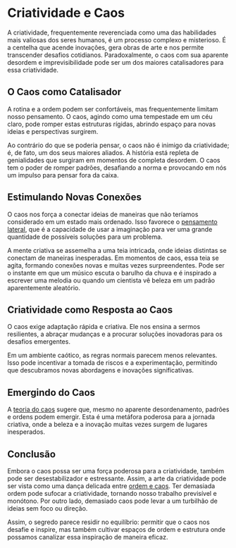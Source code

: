 # Criatividade e Caos

A criatividade, frequentemente reverenciada como uma das habilidades mais valiosas dos seres humanos, é um processo complexo e misterioso. É a centelha que acende inovações, gera obras de arte e nos permite transcender desafios cotidianos. Paradoxalmente, o caos com sua aparente desordem e imprevisibilidade pode ser um dos maiores catalisadores para essa criatividade.

## O Caos como Catalisador

A rotina e a ordem podem ser confortáveis, mas frequentemente limitam nosso pensamento. O caos, agindo como uma tempestade em um céu claro, pode romper estas estruturas rígidas, abrindo espaço para novas ideias e perspectivas surgirem.

Ao contrário do que se poderia pensar, o caos não é inimigo da criatividade; é, de fato, um dos seus maiores aliados. A história está repleta de genialidades que surgiram em momentos de completa desordem. O caos tem o poder de romper padrões, desafiando a norma e provocando em nós um impulso para pensar fora da caixa.

## Estimulando Novas Conexões

O caos nos força a conectar ideias de maneiras que não teríamos considerado em um estado mais ordenado. Isso favorece o [pensamento lateral](https://en.wikipedia.org/wiki/Lateral_thinking), que é a capacidade de usar a imaginação para ver uma grande quantidade de possíveis soluções para um problema.

A mente criativa se assemelha a uma teia intricada, onde ideias distintas se conectam de maneiras inesperadas. Em momentos de caos, essa teia se agita, formando conexões novas e muitas vezes surpreendentes. Pode ser o instante em que um músico escuta o barulho da chuva e é inspirado a escrever uma melodia ou quando um cientista vê beleza em um padrão aparentemente aleatório.

## Criatividade como Resposta ao Caos

O caos exige adaptação rápida e criativa. Ele nos ensina a sermos resilientes, a abraçar mudanças e a procurar soluções inovadoras para os desafios emergentes.

Em um ambiente caótico, as regras normais parecem menos relevantes. Isso pode incentivar a tomada de riscos e a experimentação, permitindo que descubramos novas abordagens e inovações significativas.

## Emergindo do Caos

A [teoria do caos](https://en.wikipedia.org/wiki/Chaos_theory) sugere que, mesmo no aparente desordenamento, padrões e ordens podem emergir. Esta é uma metáfora poderosa para a jornada criativa, onde a beleza e a inovação muitas vezes surgem de lugares inesperados.

## Conclusão

Embora o caos possa ser uma força poderosa para a criatividade, também pode ser desestabilizador e estressante. Assim, a arte da criatividade pode ser vista como uma dança delicada entre [ordem e caos](https://en.wikipedia.org/wiki/Edge_of_chaos). Ter demasiada ordem pode sufocar a criatividade, tornando nosso trabalho previsível e monótono. Por outro lado, demasiado caos pode levar a um turbilhão de ideias sem foco ou direção.

Assim, o segredo parece residir no equilíbrio: permitir que o caos nos desafie e inspire, mas também cultivar espaços de ordem e estrutura onde possamos canalizar essa inspiração de maneira eficaz.


